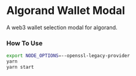 # Algorand Wallet Modal
A web3 wallet selection modal for algorand.

### How To Use
```bash
export NODE_OPTIONS=--openssl-legacy-provider
yarn
yarn start
```
